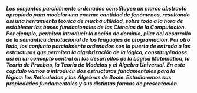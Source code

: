***Los conjuntos parcialmente ordenados constituyen un marco abstracto apropiado para modelar una enorme cantidad de fenómenos, resultando así una herramienta teórica de mucha utilidad, sobre todo a la hora de establecer las bases fundacionales de las Ciencias de la Computación. Por ejemplo, permiten introducir la noción de dominio, pilar del desarrollo de la semántica denotacional de los lenguajes de programación. Por otro lado, los conjunto parcialmente ordenados son la puerta de entrada a las estructuras que permiten la algebrización de la lógica, constituyéndose así en un concepto central en los desarrollos de la Lógica Matemática, la Teoría de Pruebas, la Teoría de Modelos y el Álgebra Universal. En este capítulo vamos a introducir dos estructuras fundamentales para la lógica: los Reticulados y las Álgebras de Boole. Estudiaremos sus propiedades fundamentales y sus distintas formas de presentación.***
